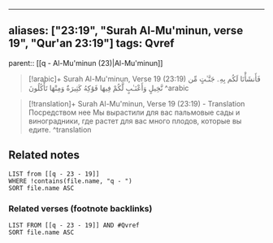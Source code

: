 
---
aliases: ["23:19", "Surah Al-Mu'minun, verse 19", "Qur'an 23:19"]
tags: Qvref
---

parent:: [[q - Al-Mu'minun (23)|Al-Mu'minun]]

> [!arabic]+ Surah Al-Mu'minun, Verse 19 (23:19)
> <span class="quran-arabic">فَأَنشَأْنَا لَكُم بِهِۦ جَنَّـٰتٍ مِّن نَّخِيلٍ وَأَعْنَـٰبٍ لَّكُمْ فِيهَا فَوَٰكِهُ كَثِيرَةٌ وَمِنْهَا تَأْكُلُونَ</span>
^arabic

> [!translation]+ Surah Al-Mu'minun, Verse 19 (23:19) - Translation
> Посредством нее Мы вырастили для вас пальмовые сады и виноградники, где растет для вас много плодов, которые вы едите.
^translation



## Related notes
```dataview
LIST from [[q - 23 - 19]]
WHERE !contains(file.name, "q - ")
SORT file.name ASC
```

### Related verses (footnote backlinks)
```dataview
LIST FROM [[q - 23 - 19]] AND #Qvref
SORT file.name ASC
```

